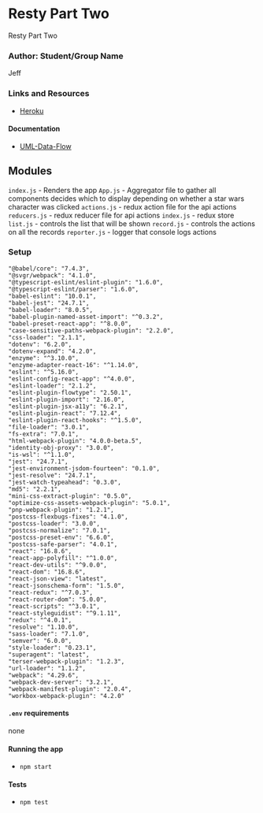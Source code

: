 # Resty Part Two

Resty Part Two

### Author: Student/Group Name

Jeff

### Links and Resources

- [Heroku](https://sensationnel-choucroute-81551.herokuapp.com)

#### Documentation

- [UML-Data-Flow]()

## Modules

`index.js` - Renders the app
`App.js` - Aggregator file to gather all components decides which to display depending on whether a star wars character was clicked
`actions.js` - redux action file for the api actions
`reducers.js` - redux reducer file for api actions
`index.js` - redux store
`list.js` - controls the list that will be shown
`record.js` - controls the actions on all the records
`reporter.js` - logger that console logs actions

### Setup

    "@babel/core": "7.4.3",
    "@svgr/webpack": "4.1.0",
    "@typescript-eslint/eslint-plugin": "1.6.0",
    "@typescript-eslint/parser": "1.6.0",
    "babel-eslint": "10.0.1",
    "babel-jest": "24.7.1",
    "babel-loader": "8.0.5",
    "babel-plugin-named-asset-import": "^0.3.2",
    "babel-preset-react-app": "^8.0.0",
    "case-sensitive-paths-webpack-plugin": "2.2.0",
    "css-loader": "2.1.1",
    "dotenv": "6.2.0",
    "dotenv-expand": "4.2.0",
    "enzyme": "^3.10.0",
    "enzyme-adapter-react-16": "^1.14.0",
    "eslint": "^5.16.0",
    "eslint-config-react-app": "^4.0.0",
    "eslint-loader": "2.1.2",
    "eslint-plugin-flowtype": "2.50.1",
    "eslint-plugin-import": "2.16.0",
    "eslint-plugin-jsx-a11y": "6.2.1",
    "eslint-plugin-react": "7.12.4",
    "eslint-plugin-react-hooks": "^1.5.0",
    "file-loader": "3.0.1",
    "fs-extra": "7.0.1",
    "html-webpack-plugin": "4.0.0-beta.5",
    "identity-obj-proxy": "3.0.0",
    "is-wsl": "^1.1.0",
    "jest": "24.7.1",
    "jest-environment-jsdom-fourteen": "0.1.0",
    "jest-resolve": "24.7.1",
    "jest-watch-typeahead": "0.3.0",
    "md5": "2.2.1",
    "mini-css-extract-plugin": "0.5.0",
    "optimize-css-assets-webpack-plugin": "5.0.1",
    "pnp-webpack-plugin": "1.2.1",
    "postcss-flexbugs-fixes": "4.1.0",
    "postcss-loader": "3.0.0",
    "postcss-normalize": "7.0.1",
    "postcss-preset-env": "6.6.0",
    "postcss-safe-parser": "4.0.1",
    "react": "16.8.6",
    "react-app-polyfill": "^1.0.0",
    "react-dev-utils": "^9.0.0",
    "react-dom": "16.8.6",
    "react-json-view": "latest",
    "react-jsonschema-form": "1.5.0",
    "react-redux": "^7.0.3",
    "react-router-dom": "5.0.0",
    "react-scripts": "^3.0.1",
    "react-styleguidist": "^9.1.11",
    "redux": "^4.0.1",
    "resolve": "1.10.0",
    "sass-loader": "7.1.0",
    "semver": "6.0.0",
    "style-loader": "0.23.1",
    "superagent": "latest",
    "terser-webpack-plugin": "1.2.3",
    "url-loader": "1.1.2",
    "webpack": "4.29.6",
    "webpack-dev-server": "3.2.1",
    "webpack-manifest-plugin": "2.0.4",
    "workbox-webpack-plugin": "4.2.0"

#### `.env` requirements

none

#### Running the app

- `npm start`

#### Tests

- `npm test`

